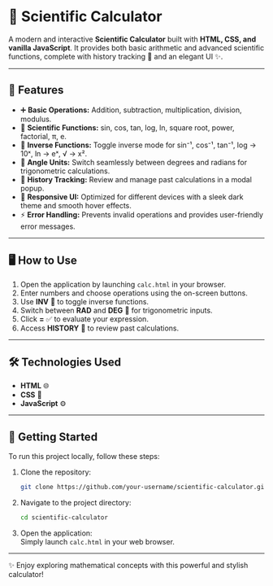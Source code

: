 # 🧮 Scientific Calculator

A modern and interactive **Scientific Calculator** built with **HTML,
CSS, and vanilla JavaScript**.
It provides both basic arithmetic and advanced scientific functions,
complete with history tracking 📜 and an elegant UI ✨.

------------------------------------------------------------------------

## 🚀 Features

-   ➕ **Basic Operations:** Addition, subtraction, multiplication,
    division, modulus.
-   🔬 **Scientific Functions:** sin, cos, tan, log, ln, square root,
    power, factorial, π, e.
-   🔄 **Inverse Functions:** Toggle inverse mode for sin⁻¹, cos⁻¹,
    tan⁻¹, log → 10ˣ, ln → eˣ, √ → x².
-   📐 **Angle Units:** Switch seamlessly between degrees and radians
    for trigonometric calculations.
-   📝 **History Tracking:** Review and manage past calculations in a
    modal popup.
-   📱 **Responsive UI:** Optimized for different devices with a sleek
    dark theme and smooth hover effects.
-   ⚡ **Error Handling:** Prevents invalid operations and provides
    user-friendly error messages.

------------------------------------------------------------------------

## 🖥️ How to Use

1.  Open the application by launching `calc.html` in your browser.
2.  Enter numbers and choose operations using the on-screen buttons.
3.  Use **INV** 🔄 to toggle inverse functions.
4.  Switch between **RAD** and **DEG** 📐 for trigonometric inputs.
5.  Click **=** ✅ to evaluate your expression.
6.  Access **HISTORY** 📜 to review past calculations.

------------------------------------------------------------------------

## 🛠️ Technologies Used

-   **HTML** 🌐
-   **CSS** 🎨
-   **JavaScript** ⚙️

------------------------------------------------------------------------

## 📂 Getting Started

To run this project locally, follow these steps:

1.  Clone the repository:

    ``` bash
    git clone https://github.com/your-username/scientific-calculator.git
    ```

2.  Navigate to the project directory:

    ``` bash
    cd scientific-calculator
    ```

3.  Open the application:\
    Simply launch `calc.html` in your web browser.

------------------------------------------------------------------------

✨ Enjoy exploring mathematical concepts with this powerful and stylish
calculator!
